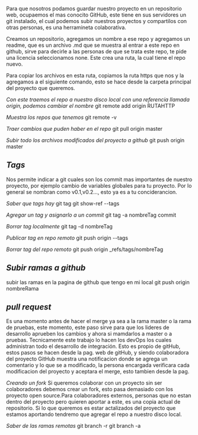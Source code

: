 Para que nosotros podamos guardar nuestro proyecto en un repositorio web, ocupaemos el mas conocito GitHub, este tiene en sus servidores un git instalado, el cual podemos subir nuestros proyectos y compartilos con otras personas, es una herramineta colaborativa.

Creamos un repositorio, agregamos un nombre a ese repo y agregamos un readme, que es un archivo .md que se muestra al entrar a este repo en github, sirve para decirle a las personas de que se trata este repo, te pide una licencia seleccionamos none. Este crea una ruta, la cual tiene el repo nuevo.

Para copiar los archivos en esta ruta, copiamos la ruta https que nos y la agregamos a el siguiente comando, esto se hace desde la carpeta principal del proyecto que queremos.

_Con este traemos el repo a nuestro disco local con una referencia llamada origin, podemos cambiar el nombre_
git remote add origin RUTAHTTP

_Muestra los repos que tenemos_
git remote -v

_Traer cambios que puden haber en el repo_
git pull origin master

_Subir todo los archivos modificados del proyecto a github_
git push origin master

_Tags_
------
Nos permite indicar a git cuales son los commit mas importantes de nuestro proyecto, por ejemplo cambio de variables globales para tu proyecto.
Por lo general se nombran como v0.1,v0.2..., esto ya es a tu conciderancion.

_Saber que tags hay_
git tag
git show-ref --tags

_Agregar un tag y asignarlo a un commit_
git tag -a nombreTag commit

_Borrar tag localmente_
git tag -d nombreTag

_Publicar tag en repo remoto_
git push origin --tags

_Borrar tag del repo remoto_
git push origin _refs/tags/nombreTag

_Subir ramas a github_
----------------------
subir las ramas en la pagina de github que tengo en mi local
git push origin nombreRama

_pull request_
--------------
Es una momento antes de hacer el merge ya sea a la rama master o la rama de pruebas, este momento, este paso sirve para que los lideres de desarrollo aprueben los cambios y ahora si mamdarlos a master o a pruebas. Tecnicamente este trabajo lo hacen los devOps los cuales administran todo el desarrollo de integración.
Esto es propio de gitHub, estos pasos se hacen desde la pag. web de gitHub, y siendo colaboradora del proyecto
GitHub muestra una notificacion donde se agrega un comentario y lo que se a modificado, la persona encargada verificara cada modificacion del proyecto y aceptara el merge, esto tambien desde la pag.

_Creando un fork_
Si queremos colaborar con un proyecto sin ser colaboradores debemos crear un fork, esto pasa demasiado con los proyecto open source.Para colaboradores externos, personas que no estan dentro del proyecto pero quieren aportar a este, es una copia actual de repositorio.
Si lo que queremos es estar actalizados del proyecto que estamos aportando tendremo que agregar el repo a nuestro disco local.

_Saber de las ramas remotas_
git branch -r
git branch -a